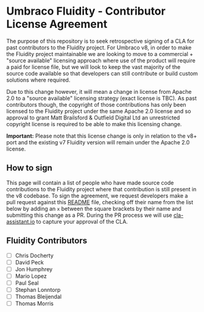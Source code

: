 # Umbraco Fluidity - Contributor License Agreement

The purpose of this repository is to seek retrospective signing of a CLA for past contributors to the Fluidity project. For Umbraco v8, in order to make the Fluidity project maintainable we are looking to move to a commercial + "source available" licensing approach where use of the product will require a paid for license file, but we will look to keep the vast majority of the source code available so that developers can still contribute or build custom solutions where required.

Due to this change however, it will mean a change in license from Apache 2.0 to a "source available" licensing strategy (exact license is TBC). As past contributors though, the copyright of those contributions has only been licensed to the Fluidity project under the same Apache 2.0 license and so approval to grant Matt Brailsford & Outfield Digital Ltd an unrestricted copyright license is required to be able to make this licensing change.

**Important:** Please note that this license change is only in relation to the v8+ port and the existing v7 Fluidity version will remain under the Apache 2.0 license.

## How to sign

This page will contain a list of people who have made source code contributions to the Fluidity project where that contribution is still present in the v8 codebase. To sign the agreement, we request developers make a pull request against this [README](README.md) file, checking off their name from the list below by adding an `x` between the square brackets by their name and submitting this change as a PR. During the PR process we will use [cla-assistant.io](https://cla-assistant.io/) to capture your approval of the CLA. 

## Fluidity Contributors
- [ ] Chris Docherty
- [ ] David Peck
- [ ] Jon Humphrey
- [ ] Mario Lopez
- [ ] Paul Seal
- [ ] Stephan Lonntorp
- [ ] Thomas Bleijendal
- [ ] Thomas Morris
